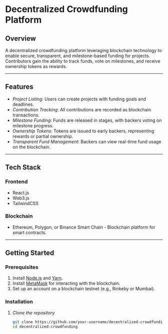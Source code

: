 # Decentralized Crowdfunding Platform

## Overview
A decentralized crowdfunding platform leveraging blockchain technology to enable secure, transparent, and milestone-based funding for projects. Contributors gain the ability to track funds, vote on milestones, and receive ownership tokens as rewards.

---

## Features
- *Project Listing*: Users can create projects with funding goals and deadlines.
- *Contribution Tracking*: All contributions are recorded as blockchain transactions.
- *Milestone Funding*: Funds are released in stages, with backers voting on milestone progress.
- *Ownership Tokens*: Tokens are issued to early backers, representing rewards or partial ownership.
- *Transparent Fund Management*: Backers can view real-time fund usage on the blockchain.

---

## Tech Stack

### Frontend
- React.js 
- Web3.js 
- TailwindCSS 

### Blockchain
- Ethereum, Polygon, or Binance Smart Chain - Blockchain platform for smart contracts.

---

## Getting Started

### Prerequisites
1. Install [Node.js](https://nodejs.org) and [Yarn](https://yarnpkg.com/).
2. Install [MetaMask](https://metamask.io/) for interacting with the blockchain.
3. Set up an account on a blockchain testnet (e.g., Rinkeby or Mumbai).

### Installation

1. *Clone the repository*
   ```bash
   git clone https://github.com/your-username/decentralized-crowdfunding.git
   cd decentralized-crowdfunding
